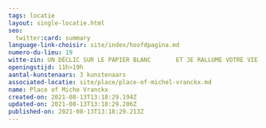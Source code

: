 ```yaml
---
tags: locatie
layout: single-locatie.html
seo:
  twitter:card: summary
language-link-choisir: site/index/hoofdpagina.md
numero-du-lieu: 19
witte-zin: UN DÉCLIC SUR LE PAPIER BLANC       ET JE RALLUME VOTRE VIE
openingstijd: 11h>19h
aantal-kunstenaars: 3 kunstenaars
associated-locatie: site/place/place-of-michel-vranckx.md
name: Place of Miche Vranckx
created-on: 2021-08-13T13:18:29.194Z
updated-on: 2021-08-13T13:18:29.206Z
published-on: 2021-08-13T13:18:29.213Z
---
```

